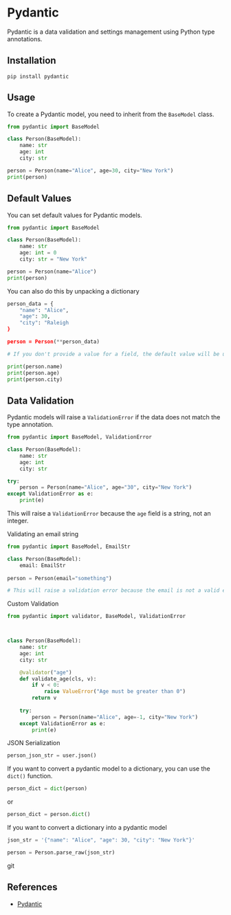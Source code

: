 # Pydantic

Pydantic is a data validation and settings management using Python type annotations.

## Installation

```Shell
pip install pydantic
```

## Usage

To create a Pydantic model, you need to inherit from the `BaseModel` class.

```Python
from pydantic import BaseModel

class Person(BaseModel):
    name: str
    age: int
    city: str

person = Person(name="Alice", age=30, city="New York")
print(person)
```

## Default Values

You can set default values for Pydantic models.

```Python
from pydantic import BaseModel

class Person(BaseModel):
    name: str
    age: int = 0
    city: str = "New York"

person = Person(name="Alice")
print(person)
```

You can also do this by unpacking a dictionary 

```python
person_data = {
    "name": "Alice",
    "age": 30,
    "city": "Raleigh
}

person = Person(**person_data)

# If you don't provide a value for a field, the default value will be used

print(person.name)
print(person.age)
print(person.city)
```

## Data Validation

Pydantic models will raise a `ValidationError` if the data does not match the type annotation.

```Python
from pydantic import BaseModel, ValidationError

class Person(BaseModel):
    name: str
    age: int
    city: str

try:
    person = Person(name="Alice", age="30", city="New York")
except ValidationError as e:
    print(e)
```

This will raise a `ValidationError` because the `age` field is a string, not an integer.


Validating an email string

```python
from pydantic import BaseModel, EmailStr

class Person(BaseModel):
    email: EmailStr
    
person = Person(email="something")

# This will raise a validation error because the email is not a valid email address
```

Custom Validation

```python
from pydantic import validator, BaseModel, ValidationError



class Person(BaseModel):
    name: str
    age: int
    city: str

    @validator("age")
    def validate_age(cls, v):
        if v < 0:
            raise ValueError("Age must be greater than 0")
        return v
        
    try:
        person = Person(name="Alice", age=-1, city="New York")
    except ValidationError as e:
        print(e)
```

JSON Serialization
    
```python
person_json_str = user.json()
```

If you want to convert a pydantic model to a dictionary, you can use the `dict()` function.

```python
person_dict = dict(person)
```

or 
    
```python
person_dict = person.dict()
```

If you want to convert a dictionary into a pydantic model

```python
json_str = '{"name": "Alice", "age": 30, "city": "New York"}'

person = Person.parse_raw(json_str)
```


git
## References

- [Pydantic](https://pydantic-docs.helpmanual.io/)
